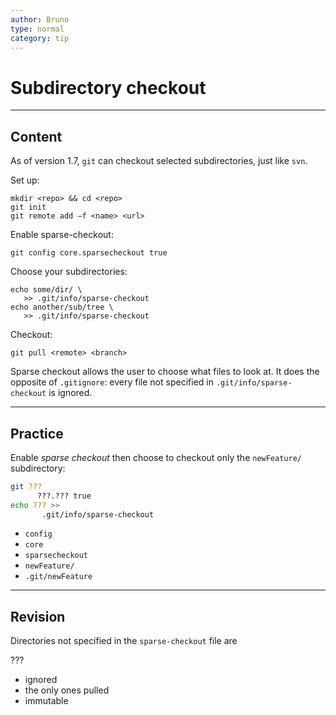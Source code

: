 ```yaml
---
author: Bruno
type: normal
category: tip
---
```


# Subdirectory checkout


---

## Content

As of version 1.7, `git` can checkout selected subdirectories, just like `svn`. 

Set up:

```plain-text
mkdir <repo> && cd <repo>
git init
git remote add –f <name> <url>
```

Enable sparse-checkout:

```plain-text
git config core.sparsecheckout true
```

Choose your subdirectories:

```plain-text
echo some/dir/ \
   >> .git/info/sparse-checkout
echo another/sub/tree \
   >> .git/info/sparse-checkout
```

Checkout:

```plain-text
git pull <remote> <branch>
```

Sparse checkout allows the user to choose what files to look at. It does the opposite of `.gitignore`: every file not specified in `.git/info/sparse-checkout` is ignored.


---

## Practice

Enable *sparse checkout* then choose to checkout only the `newFeature/` subdirectory:

```bash
git ???
      ???.??? true
echo ??? >>
       .git/info/sparse-checkout
```

- `config`
- `core`
- `sparsecheckout`
- `newFeature/`
- `.git/newFeature`


---

## Revision

Directories not specified in the `sparse-checkout` file are

???

- ignored
- the only ones pulled
- immutable

